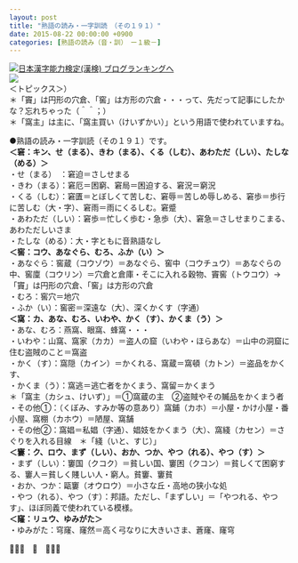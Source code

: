 ```yaml
---
layout: post
title: "熟語の読み・一字訓読　（その１９１）"
date: 2015-08-22 00:00:00 +0900
categories: [熟語の読み（音・訓）　ー１級－]
---
```


[![](/syuusyuu9701/assets/images/熟語の読み・一字訓読-（その１９１）-br_c_3028_1.gif)](http://blog.with2.net/link.php?1659096:3028 "日本漢字能力検定(漢検) ブログランキングへ")[日本漢字能力検定(漢検) ブログランキングへ](http://blog.with2.net/link.php?1659096:3028)  
![](/syuusyuu9701/assets/images/熟語の読み・一字訓読-（その１９１）-e30ea8f5227266b200be6db90f7b7424.png)  
＜トピックス＞）  
＊「竇」は円形の穴倉、「窖」は方形の穴倉・・・って、先だって記事にしたかな？忘れちゃった（＾＾；）  
＊「窩主」は主に、「窩主買い（けいずかい）」という用語で使われていますね。  
  
●熟語の読み・一字訓読（その１９１）です。  
**＜窘：キン、せ（まる）、きわ（まる）、くる（しむ）、あわただ（しい）、たしな（める）＞**  
・せ（まる）　：窘迫＝さしせまる　  
・きわ（まる）：窘厄＝困窮、窘局＝困迫する、窘況＝窮況　  
・くる（しむ）：窘匱＝とぼしくて苦しむ、窘辱＝苦しめ辱しめる、窘歩＝歩行に苦しむ（大・字）、窘雨＝雨にくるしむ。窘蹙  
・あわただ（しい）：窘歩＝忙しく歩む・急歩（大）、窘急＝さしせまりこまる、あわただしいさま  
・たしな（める）：大・字ともに音熟語なし  
**＜窖：コウ、あなぐら、むろ、ふか（い）＞**  
・あなぐら：窖蔵（コウゾウ）＝あなぐら、窖中（コウチュウ）＝あなぐらの中、窖廩（コウリン）＝穴倉と倉庫・そこに入れる穀物、竇窖（トウコウ）→「竇」は円形の穴倉、「窖」は方形の穴倉  
・むろ：窖穴＝地穴  
・ふか（い）：窖密＝深遠な（大）、深くかくす（字通）　  
**＜窩：カ、あな、むろ、いわや、かく（す）、かくま（う）＞**  
・あな、むろ：燕窩、眼窩、蜂窩・・・  
・いわや：山窩、窩家（カカ）＝盗人の窟（いわや・ほらあな）＝山中の洞窟に住む盗賊のこと＝窩盗  
・かく（す）：窩隠（カイン）＝かくれる、窩蔵＝窩頓（カトン）＝盗品をかくす、  
・かくま（う）：窩逃＝逃亡者をかくまう、窩留＝かくまう  
＊「窩主（カシュ、けいず）」＝①窩蔵の主　②盗賊やその贓品をかくまう者  
・その他①：（くぼみ、すみか等の意あり）窩鋪（カホ）＝小屋・かけ小屋・番小屋、窩棚（カホウ）＝陋屋、窩舗  
・その他②：窩娼＝私娼（字通）、娼妓をかくまう（大）、窩綫（カセン）＝さぐりを入れる目線　＊「綫（いと、すじ）」　  
**＜窶：ク、ロウ、まず（しい）、おか、つか、やつ（れる）、やつ（す）＞**  
・まず（しい）：窶国（クコク）＝貧しい国、窶困（クコン）＝貧しくて困窮する、窶人＝貧しく賤しい人・窮人。貧窶、窶貧  
・おか、つか：甌窶（オウロウ）＝小さな丘・高地の狭小な処  
・やつ（れる）、やつ（す）：邦語。ただし、「まずしい」＝「やつれる、やつす」、ほぼ同義で使われている模様。　  
**＜窿：リュウ、ゆみがた＞**  
・ゆみがた：穹窿、窿然＝高く弓なりに大きいさま、蒼窿、窿穹  
  
👋👋👋　🐑　👋👋👋  